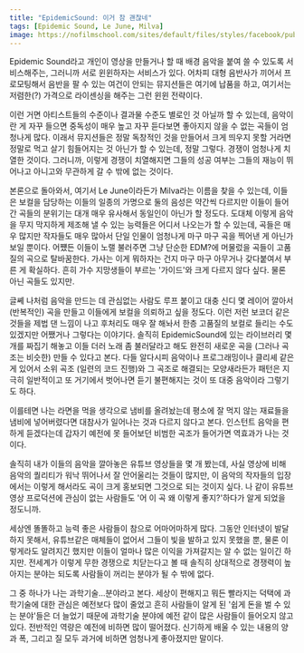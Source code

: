 ```yaml
---
title: "EpidemicSound: 이거 참 괜찮네"
tags: [Epidemic Sound, Le June, Milva]
image: https://nofilmschool.com/sites/default/files/styles/facebook/public/epidemic_sound_finalists.jpg?itok=yr5cPhRv
---
```


Epidemic Sound라고 개인이 영상을 만들거나 할 때 배경 음악을 붙여 쓸 수 있도록 서비스해주는, 그러니까 서로 윈윈하자는 서비스가 있다. 어차피 대형 음반사가 끼어서 프로모팅해서 음반을 팔 수 있는 여건이 안되는 뮤지션들은 여기에 납품을 하고, 여기서는 저렴한(?) 가격으로 라이센싱을 해주는 그런 윈윈 전략이다. 

이런 거면 아티스트들의 수준이나 결과물 수준도 별로인 것 아닐까 할 수 있는데, 음악이란 게 자꾸 들으면 중독성이 매우 높고 자꾸 듣다보면 좋아지지 않을 수 없는 곡들이 엄청나게 많다. 이래서 뮤지션들은 정말 독창적인 것을 만들어서 크게 띄우지 못할 거라면 정말로 먹고 살기 힘들어지는 것 아닌가 할 수 있는데, 정말 그렇다. 경쟁이 엄청나게 치열한 것이다. 그러니까, 이렇게 경쟁이 치열해지면 그들의 성공 여부는 그들의 재능이 뛰어나고 아니고와 무관하게 갈 수 밖에 없는 것이다. 

본론으로 돌아와서, 여기서 Le June이라든가 Milva라는 이름을 찾을 수 있는데, 이들은 보컬을 담당하는 이들의 일종의 가명으로 둘의 음성은 약간씩 다르지만 이들이 들어간 곡들의 분위기는 대개 매우 유사해서 동일인이 아닌가 할 정도다. 도대체 이렇게 음악을 무지 막지하게 제조해 낼 수 있는 능력들은 어디서 나오는가 할 수 있는데, 곡들은 매우 많지만 작자들도 매우 많아서 단일 인물이 엄청나게 마구 마구 곡을 찍어낸 게 아닌가 보일 뿐이다. 어쩄든 이들이 노랠 불러주면 그냥 단순한 EDM?에 머물렀을 곡들이 고품질의 곡으로 탈바꿈한다. 가사는 이게 뭐하자는 건지 마구 마구 아무거나 갖다붙여서 부른 게 확실하다. 흔히 가수 지망생들이 부르는 '가이드'와 크게 다르지 않다 싶다. 물론 아닌 곡들도 있지만.

글쎼 나처럼 음악을 만드는 데 관심없는 사람도 루프 붙이고 대충 신디 몇 레이어 깔아서 (반복적인) 곡을 만들고 이들에게 보컬을 의뢰하고 싶을 정도다. 이런 저런 보코더 같은 것들을 제법 댄 느낌이 나고 후처리도 매우 잘 해놔서 한층 고품질의 보컬로 들리는 수도 있겠지만 어쨌거나 그렇다는 이야기다. 솔직히 EpidemicSound에 있는 라이브러리 몇 개를 짜집기 해놓고 이들 더러 노래 좀 불러달라고 해도 완전히 새로운 곡을 (그러나 곡조는 비슷한) 만들 수 있다고 본다. 다들 알다시피 음악이나 프로그래밍이나 클리셰 같은 게 있어서 소위 곡조 (일련의 코드 진행)와 그 곡조로 해결되는 모양새라든가 패턴은 지극히 일반적이고 또 거기에서 벗어나면 듣기 불편해지는 것이 또 대중 음악이라 그렇기도 하다. 

이를테면 나는 라면을 먹을 생각으로 냄비를 올려놨는데 평소에 잘 먹지 않는 재료들을 냄비에 넣어버렸다면 대참사가 일어나는 것과 다르지 않다고 본다. 인스턴트 음악을 편하게 듣겠다는데 갑자기 예전에 못 들어보던 비범한 곡조가 들어가면 역효과가 나는 것이다. 

솔직히 내가 이들의 음악을 깔아놓은 유튜브 영상들을 몇 개 봤는데, 사실 영상에 비해 음악의 퀄리티가 워낙 뛰어나서 잘 안어울리는 것들이 많지만, 이 음악의 작자들의 입장에서는 이렇게 해서라도 곡이 크게 홍보되면 그것으로 되는 것이지 싶다. 나 같이 유튜브 영상 프로덕션에 관심이 없는 사람들도 '어 이 곡 왜 이렇게 좋지?'하다가 알게 되었을 정도니까.

세상엔 똘똘하고 능력 좋은 사람들이 참으로 어마어마하게 많다. 그동안 인터넷이 발달하지 못해서, 유튜브같은 매체들이 없어서 그들이 빛을 발하고 있지 못했을 뿐, 물론 이렇게라도 알려지긴 했지만 이들이 얼마나 많은 이익을 가져갈지는 알 수 없는 일이긴 하지만. 전세계가 이렇게 무한 경쟁으로 치닫는다고 볼 때 솔직히 상대적으로 경쟁력이 높아지는 분야는 되도록 사람들이 꺼리는 분야가 될 수 밖에 없다. 

그 중 하나가 나는 과학기술...분야라고 본다. 세상이 편해지고 뭐든 빨라지는 덕택에 과학기술에 대한 관심은 예전보다 많이 줄었고 흔히 사람들이 알게 된 '쉽게 돈을 벌 수 있는 분야'들은 더 늘었기 때문에 과학기술 분야에 예전 같이 많은 사람들이 들어오지 않고 있다. 전반적인 역량은 예전에 비하면 많이 떨어졌다. 신기하게 배울 수 있는 내용의 양과 폭, 그리고 질 모두 과거에 비하면 엄청나게 좋아졌지만 말이다.

